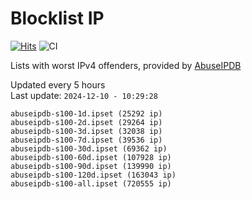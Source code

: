 # Blocklist IP

[![Hits](https://hits.seeyoufarm.com/api/count/incr/badge.svg?url=https%3A%2F%2Fgithub.com%2Fborestad%2Fblocklist-ip%2F&count_bg=%2379C83D&title_bg=%23555555&icon=&icon_color=%23E7E7E7&title=hits&edge_flat=false)](https://hits.seeyoufarm.com)  ![CI](https://img.shields.io/github/workflow/status/borestad/blocklist-ip/CI?style=flat-square)

Lists with worst IPv4 offenders, provided by [AbuseIPDB](https://www.abuseipdb.com/)

<!-- FOOTER-PLACEHOLDER -->
Updated every 5 hours<br>
Last update: `2024-12-10 - 10:29:28`
```
abuseipdb-s100-1d.ipset (25292 ip)
abuseipdb-s100-2d.ipset (29264 ip)
abuseipdb-s100-3d.ipset (32038 ip)
abuseipdb-s100-7d.ipset (39536 ip)
abuseipdb-s100-30d.ipset (69362 ip)
abuseipdb-s100-60d.ipset (107928 ip)
abuseipdb-s100-90d.ipset (139990 ip)
abuseipdb-s100-120d.ipset (163043 ip)
abuseipdb-s100-all.ipset (720555 ip)
```
